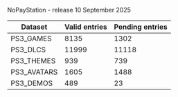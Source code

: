 NoPayStation - release 10 September 2025

|  Dataset  |Valid entries|Pending entries|
|-----------|-------------|---------------|
| PS3_GAMES |     8135    |      1302     |
|  PS3_DLCS |    11999    |     11118     |
| PS3_THEMES|     939     |      739      |
|PS3_AVATARS|     1605    |      1488     |
| PS3_DEMOS |     489     |       23      |